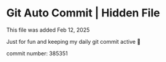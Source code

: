 # Git Auto Commit | Hidden File

This file was added Feb 12, 2025

Just for fun and keeping my daily git commit active 🤪

commit number: 385351
